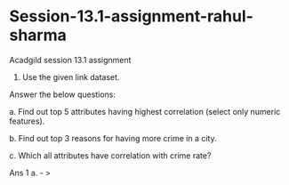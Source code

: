 # Session-13.1-assignment-rahul-sharma
Acadgild session 13.1 assignment 

1. Use the given link dataset. 

Answer the below questions:

a. Find out top 5 attributes having highest correlation (select only numeric features). 

b. Find out top 3 reasons for having more crime in a city. 

c. Which all attributes have correlation with crime rate? 

Ans 1 a. - >
